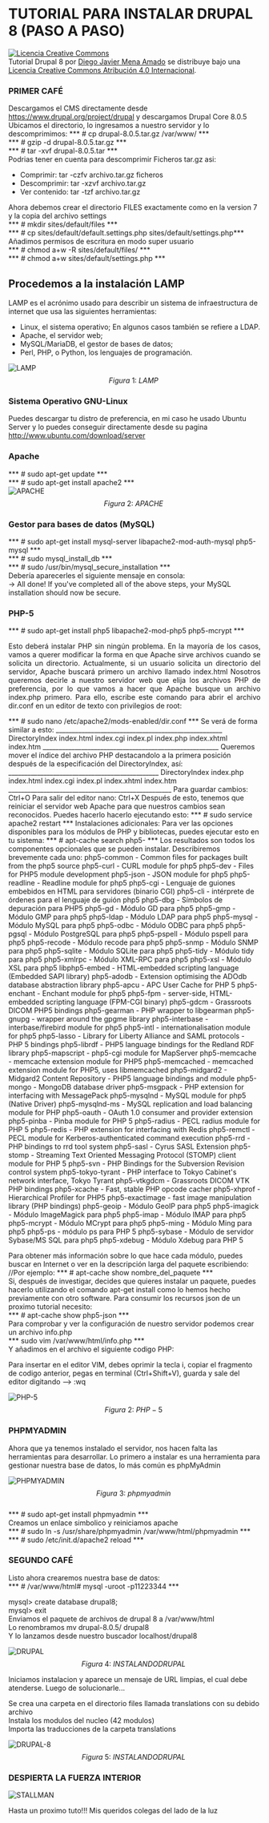 
# TUTORIAL PARA INSTALAR DRUPAL 8 (PASO A PASO)

<a rel="license" href="http://creativecommons.org/licenses/by/4.0/"><img alt="Licencia Creative Commons" style="border-width:0" src="https://i.creativecommons.org/l/by/4.0/80x15.png" /></a><br /><span xmlns:dct="http://purl.org/dc/terms/" property="dct:title">Tutorial Drupal 8</span> por <a xmlns:cc="http://creativecommons.org/ns#" href="http://glud.org/" property="cc:attributionName" rel="cc:attributionURL">Diego Javier Mena Amado</a> se distribuye bajo una <a rel="license" href="http://creativecommons.org/licenses/by/4.0/">Licencia Creative Commons Atribución 4.0 Internacional</a>.

### PRIMER CAFÉ
Descargamos el CMS directamente desde https://www.drupal.org/project/drupal y descargamos Drupal Core 8.0.5
Ubicamos el directorio, lo ingresamos a nuestro servidor y lo descomprimimos:
*** # cp drupal-8.0.5.tar.gz /var/www/ ***  
*** # gzip -d drupal-8.0.5.tar.gz ***  
*** # tar -xvf drupal-8.0.5.tar ***  
Podrias tener en cuenta para descomprimir Ficheros tar.gz asi:  

* Comprimir: tar -czfv archivo.tar.gz ficheros  
* Descomprimir: tar -xzvf archivo.tar.gz  
* Ver contenido: tar -tzf archivo.tar.gz  

Ahora debemos crear el directorio FILES exactamente como en la version 7 y la copia del archivo settings  
*** # mkdir sites/default/files ***  
*** # cp sites/default/default.settings.php sites/default/settings.php***   
Añadimos permisos de escritura en modo super usuario  
*** # chmod a+w -R sites/default/files/ ***  
*** # chmod a+w  sites/default/settings.php ***  
## Procedemos a la instalación LAMP  

LAMP es el acrónimo usado para describir un sistema de infraestructura de internet que usa las siguientes herramientas:  

* Linux, el sistema operativo; En algunos casos también se refiere a LDAP.  
* Apache, el servidor web;  
* MySQL/MariaDB, el gestor de bases de datos;  
* Perl, PHP, o Python, los lenguajes de programación.  

![LAMP](https://upload.wikimedia.org/wikipedia/commons/thumb/8/82/LAMP_software_bundle.svg/1024px-LAMP_software_bundle.svg.png "lamp")
$$Figura \ 1: \ LAMP \ $$

### Sistema Operativo GNU-Linux  

Puedes descargar tu distro de preferencia, en mi caso he usado Ubuntu Server y lo puedes conseguir directamente desde su pagina http://www.ubuntu.com/download/server  

### Apache  
*** # sudo apt-get update ***  
*** # sudo apt-get install apache2 ***  
![APACHE](http://i66.tinypic.com/23vci89.png "apache")  
$$Figura \ 2: \ APACHE \ $$  

### Gestor para bases de datos (MySQL)  
*** # sudo apt-get install mysql-server libapache2-mod-auth-mysql php5-mysql ***  
*** # sudo mysql_install_db ***      
*** # sudo /usr/bin/mysql_secure_installation ***  
Debería aparecerles el siguiente mensaje en consola:    
-> All done!  If you've completed all of the above steps, your MySQL installation should now be secure.  

### PHP-5  
*** # sudo apt-get install php5 libapache2-mod-php5 php5-mcrypt ***  
<p style="text-align: justify;">Esto deberá instalar PHP sin ningún problema. En la mayoría de los casos, vamos a querer modificar la forma en que Apache sirve archivos cuando se solicita un directorio.  Actualmente, si un usuario solicita un directorio del servidor, Apache buscará primero un archivo llamado index.html  
Nosotros queremos decirle a nuestro servidor web que elija los archivos PHP de preferencia, por lo que vamos a hacer que Apache busque un archivo index.php primero.  
Para ello, escribe este comando para abrir el archivo dir.conf en un editor de texto con privilegios de root:</p>  
*** # sudo nano /etc/apache2/mods-enabled/dir.conf ***  
Se verá de forma similar a esto:  
____________________________________________________  
<IfModule mod_dir.c>  
    DirectoryIndex index.html index.cgi index.pl index.php index.xhtml index.htm  
</IfModule>  
_______________________________________________________  
Queremos mover el índice del archivo PHP destacandolo a la primera posición después de la especificación del DirectoryIndex, así:  
_______________________________________________  
<IfModule mod_dir.c>  
    DirectoryIndex index.php index.html index.cgi index.pl index.xhtml index.htm  
</IfModule>  
___________________________________________________  
Para guardar cambios: Ctrl+O    
Para salir del editor nano: Ctrl+X    
Después de esto, tenemos que reiniciar el servidor web Apache para que nuestros cambios sean reconocidos.   
Puedes hacerlo hacerlo ejecutando esto:  
*** # sudo service apache2 restart ***  
Instalaciones adicionales: Para ver las opciones disponibles para los módulos de PHP y bibliotecas, puedes ejecutar esto en tu sistema:  
*** # apt-cache search php5- ***  
Los resultados son todos los componentes opcionales que se pueden instalar. Describiremos brevemente cada uno:  
php5-common - Common files for packages built from the php5 source  
php5-curl - CURL module for php5  
php5-dev - Files for PHP5 module development  
php5-json - JSON module for php5  
php5-readline - Readline module for php5  
php5-cgi - Lenguaje de guiones embebidos en HTML para servidores (binario CGI)  
php5-cli - intérprete de órdenes para el lenguaje de guión php5  
php5-dbg - Símbolos de depuración para PHP5  
php5-gd - Módulo GD para php5    
php5-gmp - Módulo GMP para php5     
php5-ldap - Módulo LDAP para php5  
php5-mysql - Módulo MySQL para php5  
php5-odbc - Módulo ODBC para php5  
php5-pgsql - Módulo PostgreSQL para php5  
php5-pspell - Módulo pspell para php5  
php5-recode - Módulo recode para php5  
php5-snmp - Módulo SNMP para php5  
php5-sqlite - Módulo SQLite para php5  
php5-tidy - Módulo tidy para php5  
php5-xmlrpc - Módulo XML-RPC para php5  
php5-xsl - Módulo XSL para php5  
libphp5-embed - HTML-embedded scripting language (Embedded SAPI library)  
php5-adodb - Extension optimising the ADOdb database abstraction library  
php5-apcu - APC User Cache for PHP 5  
php5-enchant - Enchant module for php5  
php5-fpm - server-side, HTML-embedded scripting language (FPM-CGI binary)  
php5-gdcm - Grassroots DICOM PHP5 bindings  
php5-gearman - PHP wrapper to libgearman  
php5-gnupg - wrapper around the gpgme library  
php5-interbase - interbase/firebird module for php5  
php5-intl - internationalisation module for php5  
php5-lasso - Library for Liberty Alliance and SAML protocols - PHP 5 bindings  
php5-librdf - PHP5 language bindings for the Redland RDF library  
php5-mapscript - php5-cgi module for MapServer  
php5-memcache - memcache extension module for PHP5  
php5-memcached - memcached extension module for PHP5, uses libmemcached  
php5-midgard2 - Midgard2 Content Repository - PHP5 language bindings and module  
php5-mongo - MongoDB database driver  
php5-msgpack - PHP extension for interfacing with MessagePack  
php5-mysqlnd - MySQL module for php5 (Native Driver)  
php5-mysqlnd-ms - MySQL replication and load balancing module for PHP  
php5-oauth - OAuth 1.0 consumer and provider extension  
php5-pinba - Pinba module for PHP 5  
php5-radius - PECL radius module for PHP 5  
php5-redis - PHP extension for interfacing with Redis  
php5-remctl - PECL module for Kerberos-authenticated command execution  
php5-rrd - PHP bindings to rrd tool system  
php5-sasl - Cyrus SASL Extension  
php5-stomp - Streaming Text Oriented Messaging Protocol (STOMP) client module for PHP 5  
php5-svn - PHP Bindings for the Subversion Revision control system  
php5-tokyo-tyrant - PHP interface to Tokyo Cabinet's network interface, Tokyo Tyrant  
php5-vtkgdcm - Grassroots DICOM VTK PHP bindings  
php5-xcache - Fast, stable PHP opcode cacher  
php5-xhprof - Hierarchical Profiler for PHP5  
php5-exactimage - fast image manipulation library (PHP bindings)  
php5-geoip - Módulo GeoIP para php5  
php5-imagick - Módulo ImageMagick para php5  
php5-imap - Módulo IMAP para php5  
php5-mcrypt - Módulo MCrypt para php5  
php5-ming - Módulo Ming para php5  
php5-ps - módulo ps para PHP 5  
php5-sybase - Módulo de servidor Sybase/MS SQL para php5  
php5-xdebug - Módulo Xdebug para PHP 5  

Para obtener más información sobre lo que hace cada módulo, puedes buscar en Internet o ver en la descripción larga del paquete escribiendo:  
//Por ejemplo: *** # apt-cache show nombre_del_paquete  ***  
Si, después de investigar, decides que quieres instalar un paquete, puedes hacerlo utilizando el comando apt-get install como lo hemos hecho previamente con otro software. Para consumir los recursos json de un proximo tutorial necesito:  
*** # apt-cache show php5-json ***  
Para comprobar y ver la configuración de nuestro servidor podemos crear un archivo info.php  
*** sudo vim /var/www/html/info.php ***  
Y añadimos en el archivo el siguiente codigo PHP:  
<?php  
phpinfo();  
?>  
Para insertar en el editor VIM, debes oprimir la tecla i, copiar el fragmento de codigo anterior, pegas en terminal (Ctrl+Shift+V), guarda y sale del editor digitando --> :wq  

![PHP-5](http://i64.tinypic.com/250s4g2.png "php-5")  
$$Figura \ 2: \ PHP-5 \ $$  

### PHPMYADMIN  

Ahora que ya tenemos instalado el servidor, nos hacen falta las herramientas para desarrollar. Lo primero a instalar es una herramienta para gestionar nuestra base de datos, lo más común es phpMyAdmin  

![PHPMYADMIN](http://i63.tinypic.com/2mmahle.png "phpMyAdmin")  
$$Figura \ 3: \ phpmyadmin \ $$  
*** # sudo apt-get install phpmyadmin ***  
Creamos un enlace simbolico y reiniciamos apache  
*** # sudo ln -s /usr/share/phpmyadmin /var/www/html/phpmyadmin ***  
*** # sudo /etc/init.d/apache2 reload ***  
### SEGUNDO CAFÉ   

Listo ahora crearemos nuestra base de datos:  
*** # /var/www/html# mysql -uroot -p11223344 ***  

mysql> create database drupal8;  
mysql> exit  
Enviamos el paquete de archivos de drupal 8 a /var/www/html    
Lo renombramos  mv drupal-8.0.5/ drupal8    
Y lo lanzamos desde nuestro buscador localhost/drupal8   

![DRUPAL](http://i63.tinypic.com/2vx21bn.png "drupal")  
$$Figura \ 4: \ INSTALANDO DRUPAL \ $$  

Iniciamos instalacion y aparece un mensaje de URL limpias, el cual debe atenderse. Luego de solucionarle...

Se crea una carpeta en el directorio files llamada translations con su debido archivo  
Instala los modulos del nucleo (42 modulos)  
Importa las traducciones de la carpeta translations  

![DRUPAL-8](http://i68.tinypic.com/2lcl37p.png "drupal-8")
$$Figura \ 5: \ INSTALANDO DRUPAL \ $$

### DESPIERTA LA FUERZA INTERIOR
![STALLMAN](http://k44.kn3.net/taringa/3/9/7/1/2/8/5/chapitalmala/3E1.jpg?9578 "Stallman")

Hasta un proximo tuto!!! Mis queridos colegas del lado de la luz
